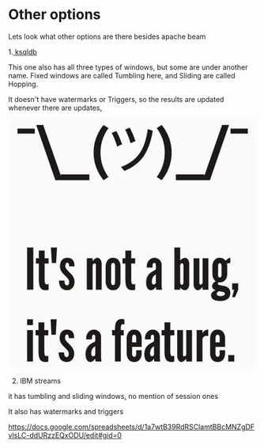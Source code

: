 # Other options

Lets look what other options are there besides apache beam

1.[ ksqldb](https://docs.ksqldb.io/en/latest/concepts/time-and-windows-in-ksqldb-queries/#window-types)

This one also has all three types of windows, but some are under
another name.
Fixed windows are called Tumbling here, and Sliding are called
Hopping.

It doesn't have watermarks or Triggers, so the results are updated
whenever there are updates[.](https://www.confluent.io/blog/kafka-streams-take-on-watermarks-and-triggers/)

![not bug feature](./bug-feature.jpg)

2. IBM streams

it has tumbling and sliding windows[.](https://www.ibm.com/docs/en/streams/4.1.0?topic=implementation-window-handling) no mention of session ones

It also has watermarks and triggers

https://docs.google.com/spreadsheets/d/1a7wtB39RdRSClamtBBcMNZgDFvlsLC-ddURzzEQxODU/edit#gid=0